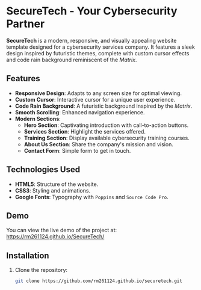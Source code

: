# SecureTech - Your Cybersecurity Partner

**SecureTech** is a modern, responsive, and visually appealing website template designed for a cybersecurity services company. It features a sleek design inspired by futuristic themes, complete with custom cursor effects and code rain background reminiscent of the *Matrix*.

## Features

- **Responsive Design**: Adapts to any screen size for optimal viewing.
- **Custom Cursor**: Interactive cursor for a unique user experience.
- **Code Rain Background**: A futuristic background inspired by the *Matrix*.
- **Smooth Scrolling**: Enhanced navigation experience.
- **Modern Sections**:
  - **Hero Section**: Captivating introduction with call-to-action buttons.
  - **Services Section**: Highlight the services offered.
  - **Training Section**: Display available cybersecurity training courses.
  - **About Us Section**: Share the company's mission and vision.
  - **Contact Form**: Simple form to get in touch.

## Technologies Used

- **HTML5**: Structure of the website.
- **CSS3**: Styling and animations.
- **Google Fonts**: Typography with `Poppins` and `Source Code Pro`.

## Demo

You can view the live demo of the project at:  https://rm261124.github.io/SecureTech/

## Installation

1. Clone the repository:
   ```bash
   git clone https://github.com/rm261124.github.io/securetech.git
